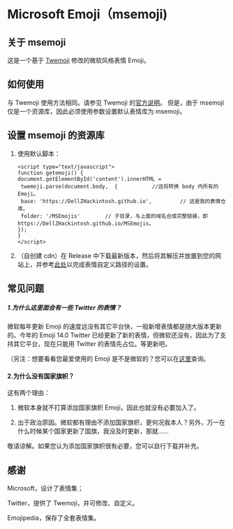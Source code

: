 # Microsoft Emoji（msemoji)

## 关于 msemoji

这是一个基于 [Twemoji](https://github.com/twitter/twemoji) 修改的微软风格表情 Emoji。

## 如何使用

与 Twemoji 使用方法相同。请参见 Twemoji 的[官方说明](https://github.com/twitter/twemoji)。
但是，由于 msemoji 仅是一个资源库，因此必须使用参数设置默认表情库为 msemoji。

## 设置 msemoji 的资源库

1. 使用默认脚本：
   
   ```
   <script type="text/javascript">
   function getemoji() {
   document.getElementById('content').innerHTML =
    twemoji.parse(document.body,  {           //这将转换 body 内所有的 Emoji。
    base: 'https://DellZHackintosh.github.io',         // 这是我的表情仓库。
    folder: '/MSEmojis'        // 子目录，与上面的域名合成完整链接，即https://DellZHackintosh.github.io/MSEmojis。
   });
   }
   </script>
   ```

2. （自创建 cdn）在 Release 中下载最新版本，然后将其解压并放置到您的网站上，并参考[此处]((https://github.com/twitter/twemoji#callback))以完成表情自定义路径的设置。

## 常见问题

##### 1.为什么这里面会有一些 Twitter 的表情？

微软每年更新 Emoji 的速度远没有其它平台快，一般新增表情都是随大版本更新的。今年的 Emoji 14.0 Twitter 已经更新了新的表情，但微软还没有，因此为了支持其它平台，现在只能用 Twitter 的表情先占位。等更新吧。

（另注：想要看看您最爱使用的 Emoji 是不是微软的？您可以在[这里](https://dellzhackintosh.github.io/emojitest.html)查询。

#### 2.为什么没有国家旗帜？

这有两个理由：

1. 微软本身就不打算添加国家旗帜 Emoji，因此也就没有必要加入了。

2. 出于政治原因。微软都有理由不添加国家旗帜，更何况我本人？另外，万一在什么时候某个国家更新了国旗，我没及时更新，那就......

敬请谅解。如果您认为添加国家旗帜很有必要，您可以自行下载并补充。

## 感谢

Microsoft，设计了表情集；

Twitter，提供了 Twemoji，并可修改、自定义。

Emojipedia，保存了全套表情集。
